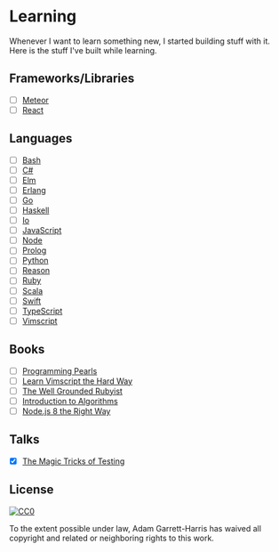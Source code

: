 # Learning

Whenever I want to learn something new, I started building stuff with it. Here is the stuff I've built while learning.

## Frameworks/Libraries

- [ ] [Meteor](/meteor)
- [ ] [React](/react)

## Languages

- [ ] [Bash](/bash)
- [ ] [C#](/cs)
- [ ] [Elm](/elm)
- [ ] [Erlang](/erlang)
- [ ] [Go](/go)
- [ ] [Haskell](/haskell)
- [ ] [Io](/io)
- [ ] [JavaScript](/javascript)
- [ ] [Node](/node)
- [ ] [Prolog](/prolog)
- [ ] [Python](/python)
- [ ] [Reason](/reason)
- [ ] [Ruby](/ruby)
- [ ] [Scala](/scala)
- [ ] [Swift](/swift)
- [ ] [TypeScript](/typescript)
- [ ] [Vimscript](/vimscript)

## Books

- [ ] [Programming Pearls](/general/book-programming-pearls)
- [ ] [Learn Vimscript the Hard Way](/vimscript/vimscript-the-hard-way)
- [ ] [The Well Grounded Rubyist](/ruby/4-well-grounded-rubyist)
- [ ] [Introduction to Algorithms](/general/introduction-to-algorithms)
- [ ] [Node.js 8 the Right Way](/node/nodejs-8-the-right-way)

## Talks

- [x] [The Magic Tricks of Testing](/ruby/3-magic-tricks-of-testing)

## License

[![CC0](https://i.creativecommons.org/p/zero/1.0/88x31.png)](https://creativecommons.org/publicdomain/zero/1.0/)

To the extent possible under law, Adam Garrett-Harris has waived all copyright and related or neighboring rights to this work.
